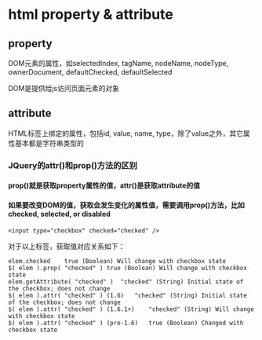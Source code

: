 # html property & attribute

## property

DOM元素的属性，如selectedIndex, tagName, nodeName, nodeType, ownerDocument, defaultChecked, defaultSelected

DOM是提供给js访问页面元素的对象

## attribute

HTML标签上绑定的属性，包括id, value, name, type，除了value之外，其它属性基本都是字符串类型的

### JQuery的attr()和prop()方法的区别

#### prop()就是获取property属性的值，attr()是获取attribute的值

#### 如果要改变DOM的值，获取会发生变化的属性值，需要调用prop()方法，比如checked, selected, or disabled


```
<input type="checkbox" checked="checked" />
```

对于以上标签，获取值对应关系如下：

```
elem.checked	true (Boolean) Will change with checkbox state
$( elem ).prop( "checked" )	true (Boolean) Will change with checkbox state
elem.getAttribute( "checked" )	"checked" (String) Initial state of the checkbox; does not change
$( elem ).attr( "checked" ) (1.6)	"checked" (String) Initial state of the checkbox; does not change
$( elem ).attr( "checked" ) (1.6.1+)	"checked" (String) Will change with checkbox state
$( elem ).attr( "checked" ) (pre-1.6)	true (Boolean) Changed with checkbox state
```
